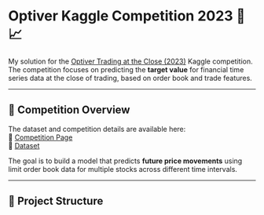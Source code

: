 # Optiver Kaggle Competition 2023 🧠📈
My solution for the [Optiver Trading at the Close (2023)](https://www.kaggle.com/competitions/optiver-trading-at-the-close/overview) Kaggle competition.  
The competition focuses on predicting the **target value** for financial time series data at the close of trading, based on order book and trade features.

---

## 📂 Competition Overview
The dataset and competition details are available here:  
🔗 [Competition Page](https://www.kaggle.com/competitions/optiver-trading-at-the-close/overview)  
🔗 [Dataset](https://www.kaggle.com/competitions/optiver-trading-at-the-close/data)

The goal is to build a model that predicts **future price movements** using limit order book data for multiple stocks across different time intervals.

---

## 🧰 Project Structure

